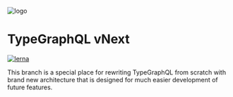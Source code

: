 ![logo](https://raw.githubusercontent.com/19majkel94/type-graphql/vNext/logo.png)

# TypeGraphQL vNext

[![lerna](https://img.shields.io/badge/maintained%20with-lerna-cc00ff.svg)](https://lerna.js.org/)

This branch is a special place for rewriting TypeGraphQL from scratch with brand new architecture that is designed for much easier development of future features.
